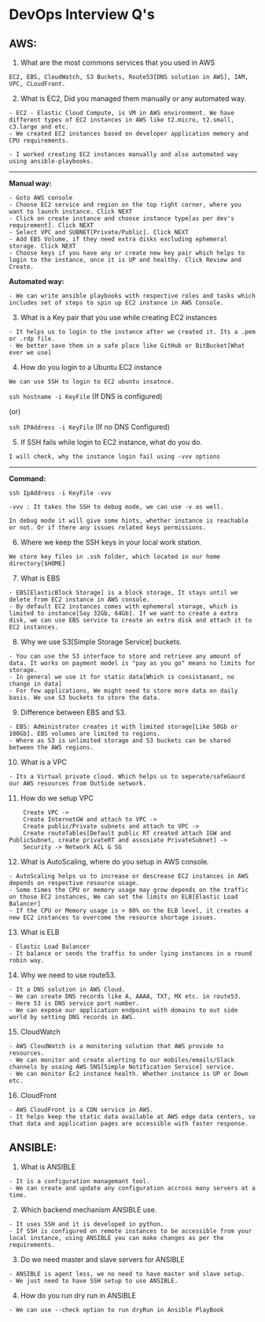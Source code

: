 # DevOps Interview Q's
## AWS:
1. What are the most commons services that you used in AWS
```
EC2, EBS, CloudWatch, S3 Buckets, Route53[DNS solution in AWS], IAM, VPC, CLoudFront.
```
2. What is EC2, Did you managed them manually or any automated way.
```
- EC2 - Elastic Cloud Compute, is VM in AWS environment. We have different types of EC2 instances in AWS like t2.micro, t2.small, c3.large and etc.
- We created EC2 instances based on developer application memory and CPU requirements.

- I worked creating EC2 instances manually and also automated way using ansible-playbooks.
```
---
**Manual way:**
```
- Goto AWS console
- Choose EC2 service and region on the top right corner, where you want to launch instance. Click NEXT
- Click on create instance and choose instance type[as per dev's requirement]. Click NEXT
- Select VPC and SUBNET[Private/Public]. Click NEXT
- Add EBS Volume, if they need extra disks excluding ephemeral storage. Click NEXT
- Choose keys if you have any or create new key pair which helps to login to the instance, once it is UP and healthy. Click Review and Create.

```

**Automated way:**
```
- We can write ansible playbooks with respective roles and tasks which includes set of steps to spin up EC2 instance in AWS Console.
```

3. What is a Key pair that you use while creating EC2 instances
```
- It helps us to login to the instance after we created it. Its a .pem or .rdp file.
- We better save them in a safe place like GitHub or BitBucket[What ever we use]
```
4. How do you login to a Ubuntu EC2 instance
```
We can use SSH to login to EC2 ubuntu insatnce.
```
`ssh hostname -i KeyFile` (If DNS is configured)

(or)

`ssh IPAddress -i KeyFile` (If no DNS Configured)

5. If SSH fails while login to EC2 instance, what do you do.
```
I will check, why the instance login fail using -vvv options
```
---
**Command:**
```
ssh IpAddress -i KeyFile -vvv

-vvv : It takes the SSH to debug mode, we can use -v as well.

In debug mode it will give some hints, whether instance is reachable or not. Or if there any issues related keys permissions.
```
6. Where we keep the SSH keys in your local work station.
```
We store key files in .ssh folder, which located in our home directory[$HOME]
```


7. What is EBS
```
- EBS[ElasticBlock Storage] is a block storage, It stays until we delete from EC2 instance in AWS console.
- By default EC2 instances comes with ephemeral storage, which is limited to instance[Say 32Gb, 64Gb]. If we want to create a extra disk, we can use EBS service to create an extra disk and attach it to EC2 instances.
```
8. Why we use S3[Simple Storage Service] buckets.
```
- You can use the S3 interface to store and retrieve any amount of data. It works on payment model is "pay as you go" means no limits for storage.
- In general we use it for static data[Which is consistanant, no change in data]
- For few applications, We might need to store more data on daily basis. We use S3 buckets to store the data.
```
9. Difference between EBS and S3.
```
- EBS: Administrator creates it with limited storage[Like 50Gb or 100Gb]. EBS volumes are limited to regions.
- Where as S3 is unlimited storage and S3 buckets can be shared between the AWS regions.
```
10. What is a VPC
```
- Its a Virtual private cloud. Which helps us to seperate/safeGaurd our AWS resources from OutSide network.
```
11. How do we setup VPC
```
    Create VPC ->
    Create InternetGW and attach to VPC ->
    Create public/Private subnets and attach to VPC ->
    Create routeTables[Default public RT created attach IGW and PublicSubnet, create privateRT and assosiate PrivateSubnet] ->
    Security -> Network ACL & SG
```

12. What is AutoScaling, where do you setup in AWS console.
```
- AutoScaling helps us to increase or descrease EC2 instances in AWS depends on respective resource usage.
- Some times the CPU or memory usage may grow depends on the traffic on those EC2 instances, We can set the limits on ELB[Elastic Load Balancer]
- If the CPU or Memory usage is > 80% on the ELB level, it creates a new EC2 instances to overcome the resource shortage issues.
```

13. What is ELB
```
- Elastic Load Balancer
- It balance or sends the traffic to under lying instances in a round robin way.
```
14. Why we need to use route53.
```
- It a DNS solution in AWS Cloud.
- We can create DNS records like A, AAAA, TXT, MX etc. in route53.
- Here 53 is DNS service port number.
- We can expose our application endpoint with domains to out side world by setting DNS records in AWS.
```
15. CloudWatch
```
- AWS CloudWatch is a monitoring solution that AWS provide to resources.
- We can monitor and create alerting to our mobiles/emails/Slack channels by usaing AWS SNS[Simple Notification Service] service.
- We can monitor Ec2 instance health. Whether instance is UP or Down etc.
```

16. CloudFront
```
- AWS CloudFront is a CDN service in AWS.
- It helps keep the static data available at AWS edge data centers, so that data and application pages are accessible with faster response.
```




## ANSIBLE:

1. What is ANSIBLE
```
- It is a configuration managemant tool.
- We can create and update any configuration accross many servers at a time.
```
2. Which backend mechanism ANSIBLE use.
```
- It uses SSH and it is developed in python.
- If SSH is configured on remote instances to be accessible from your local instance, using ANSIBLE you can make changes as per the requirements.
```
3. Do we need master and slave servers for ANSIBLE
```
- ANSIBLE is agent less, we no need to have master and slave setup.
- We just need to have SSH setup to use ANSIBLE.
```
4. How do you run dry run in ANSIBLE
```
- We can use --check option to run dryRun in Ansible PlayBook
```

